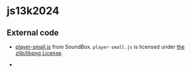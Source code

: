 # js13k2024

## External code

- [player-small.js](https://sb.bitsnbites.eu/player-small.js) from SoundBox. `player-small.js` is licensed
under [the zlib/libpng License](https://opensource.org/license/Zlib).

- 

